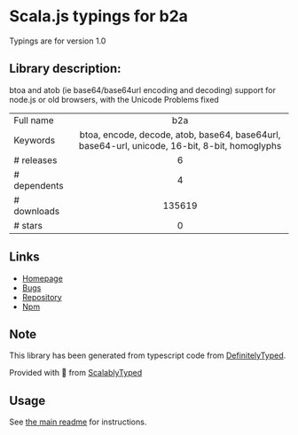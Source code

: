 
# Scala.js typings for b2a

Typings are for version 1.0

## Library description:
btoa and atob (ie base64/base64url encoding and decoding) support for node.js or old browsers, with the Unicode Problems fixed

|                    |                 |
| ------------------ | :-------------: |
| Full name          | b2a |
| Keywords           | btoa, encode, decode, atob, base64, base64url, base64-url, unicode, 16-bit, 8-bit, homoglyphs |
| # releases         | 6 |
| # dependents       | 4 |
| # downloads        | 135619 |
| # stars            | 0 |

## Links
- [Homepage](https://github.com/kaelzhang/b2a#readme)
- [Bugs](https://github.com/kaelzhang/b2a/issues)
- [Repository](https://github.com/kaelzhang/b2a)
- [Npm](https://www.npmjs.com/package/b2a)
    


## Note
This library has been generated from typescript code from [DefinitelyTyped](https://definitelytyped.org).

Provided with :purple_heart: from [ScalablyTyped](https://github.com/oyvindberg/ScalablyTyped)

## Usage
See [the main readme](../../readme.md) for instructions.


